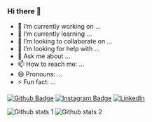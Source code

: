### Hi there 👋

- 🔭 I’m currently working on ...
- 🌱 I’m currently learning ...
- 👯 I’m looking to collaborate on ...
- 🤔 I’m looking for help with ...
- 💬 Ask me about ...
- 📫 How to reach me: ...
- 😄 Pronouns: ...
- ⚡ Fun fact: ...

[![Github Badge](https://img.shields.io/badge/-Github-000?style=quare&labelColor=000&logo=Github&logoColor=white&link=link)](https://github.com/ertugrullberber) 
[![Instagram Badge](https://img.shields.io/badge/-Instagram-C13584?style=flat-quare&labelColor=C13584&logo=instagram&logoColor=white&link=link)](https://www.instagram.com/ertugrullberber/) 
[![LinkedIn](https://img.shields.io/badge/linkedin-%230077B5.svg?style=for-the-badge&logo=linkedin&logoColor=white)](https://www.linkedin.com/in/ertu%C4%9Frul-berber-911ba2173/)

![Github stats 1](https://github-readme-stats.vercel.app/api?username=ertugrullberber&show_icons=true&theme=gradient) 
![Github stats 2](https://github-readme-stats.vercel.app/api?username=ertugrullberber&show_icons=true&theme=radical)
